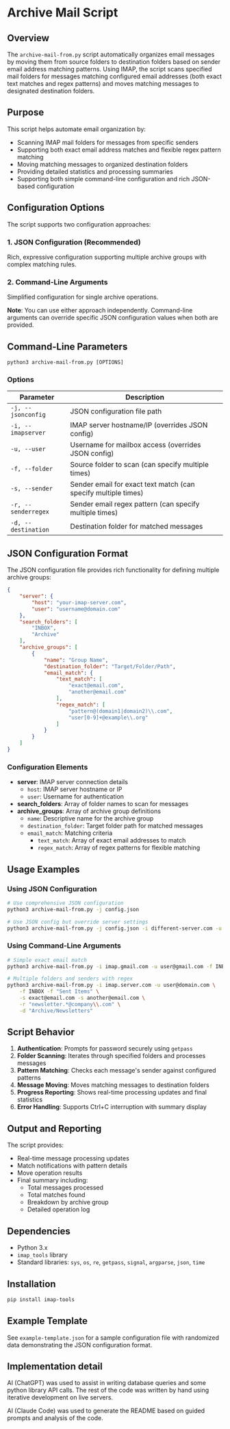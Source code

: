 # Archive Mail Script

## Overview

The `archive-mail-from.py` script automatically organizes email messages by moving them from source folders to destination folders based on sender email address matching patterns. Using IMAP, the script scans specified mail folders for messages matching configured email addresses (both exact text matches and regex patterns) and moves matching messages to designated destination folders.

## Purpose

This script helps automate email organization by:
- Scanning IMAP mail folders for messages from specific senders
- Supporting both exact email address matches and flexible regex pattern matching
- Moving matching messages to organized destination folders
- Providing detailed statistics and processing summaries
- Supporting both simple command-line configuration and rich JSON-based configuration

## Configuration Options

The script supports two configuration approaches:

### 1. JSON Configuration (Recommended)
Rich, expressive configuration supporting multiple archive groups with complex matching rules.

### 2. Command-Line Arguments
Simplified configuration for single archive operations.

**Note**: You can use either approach independently. Command-line arguments can override specific JSON configuration values when both are provided.

## Command-Line Parameters

```
python3 archive-mail-from.py [OPTIONS]
```

### Options

| Parameter | Description |
|-----------|-------------|
| `-j, --jsonconfig` | JSON configuration file path |
| `-i, --imapserver` | IMAP server hostname/IP (overrides JSON config) |
| `-u, --user` | Username for mailbox access (overrides JSON config) |
| `-f, --folder` | Source folder to scan (can specify multiple times) |
| `-s, --sender` | Sender email for exact text match (can specify multiple times) |
| `-r, --senderregex` | Sender email regex pattern (can specify multiple times) |
| `-d, --destination` | Destination folder for matched messages |

## JSON Configuration Format

The JSON configuration file provides rich functionality for defining multiple archive groups:

```json
{
    "server": {
        "host": "your-imap-server.com",
        "user": "username@domain.com"
    },
    "search_folders": [
        "INBOX",
        "Archive"
    ],
    "archive_groups": [
        {
            "name": "Group Name",
            "destination_folder": "Target/Folder/Path",
            "email_match": {
                "text_match": [
                    "exact@email.com",
                    "another@email.com"
                ],
                "regex_match": [
                    "pattern@(domain1|domain2)\\.com",
                    "user[0-9]+@example\\.org"
                ]
            }
        }
    ]
}
```

### Configuration Elements

- **server**: IMAP server connection details
  - `host`: IMAP server hostname or IP
  - `user`: Username for authentication
- **search_folders**: Array of folder names to scan for messages
- **archive_groups**: Array of archive group definitions
  - `name`: Descriptive name for the archive group
  - `destination_folder`: Target folder path for matched messages
  - `email_match`: Matching criteria
    - `text_match`: Array of exact email addresses to match
    - `regex_match`: Array of regex patterns for flexible matching

## Usage Examples

### Using JSON Configuration

```bash
# Use comprehensive JSON configuration
python3 archive-mail-from.py -j config.json

# Use JSON config but override server settings
python3 archive-mail-from.py -j config.json -i different-server.com -u other-user@domain.com
```

### Using Command-Line Arguments

```bash
# Simple exact email match
python3 archive-mail-from.py -i imap.gmail.com -u user@gmail.com -f INBOX -s sender@domain.com -d "Archive/Important"

# Multiple folders and senders with regex
python3 archive-mail-from.py -i imap.server.com -u user@domain.com \
    -f INBOX -f "Sent Items" \
    -s exact@email.com -s another@email.com \
    -r "newsletter.*@company\\.com" \
    -d "Archive/Newsletters"
```

## Script Behavior

1. **Authentication**: Prompts for password securely using `getpass`
2. **Folder Scanning**: Iterates through specified folders and processes messages
3. **Pattern Matching**: Checks each message's sender against configured patterns
4. **Message Moving**: Moves matching messages to destination folders
5. **Progress Reporting**: Shows real-time processing updates and final statistics
6. **Error Handling**: Supports Ctrl+C interruption with summary display

## Output and Reporting

The script provides:
- Real-time message processing updates
- Match notifications with pattern details  
- Move operation results
- Final summary including:
  - Total messages processed
  - Total matches found
  - Breakdown by archive group
  - Detailed operation log

## Dependencies

- Python 3.x
- `imap_tools` library
- Standard libraries: `sys`, `os`, `re`, `getpass`, `signal`, `argparse`, `json`, `time`

## Installation

```bash
pip install imap-tools
```

## Example Template

See `example-template.json` for a sample configuration file with randomized data demonstrating the JSON configuration format.

## Implementation detail

AI (ChatGPT) was used to assist in writing database queries and some python library API calls. The rest of the code was written by hand using iterative development on live servers.

AI (Claude Code) was used to generate the README based on guided prompts and analysis of the code.

